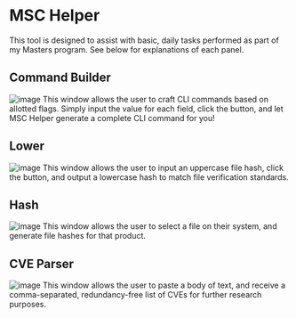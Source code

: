 # MSC Helper

This tool is designed to assist with basic, daily tasks performed as part of my Masters program. 
See below for explanations of each panel.


## Command Builder
![image](https://github.com/ddurrant2/mschelper/assets/140553472/f4f663aa-c2c4-4416-a70b-6d25f2494c56)
This window allows the user to craft CLI commands based on allotted flags. Simply input the value for each field, click the button, and let MSC Helper generate a complete CLI command for you!

## Lower
![image](https://github.com/ddurrant2/mschelper/assets/140553472/d9cafad0-5aa9-457a-b7cf-964390e7f131)
This window allows the user to input an uppercase file hash, click the button, and output a lowercase hash to match file verification standards.

## Hash
![image](https://github.com/ddurrant2/mschelper/assets/140553472/c7337e90-61ae-434f-9f83-f44e12514419)
This window allows the user to select a file on their system, and generate file hashes for that product.

## CVE Parser
![image](https://github.com/ddurrant2/mschelper/assets/140553472/a54b4910-37ef-4fc7-bdd5-7a7751c0bd76)
This window allows the user to paste a body of text, and receive a comma-separated, redundancy-free list of CVEs for further research purposes.

